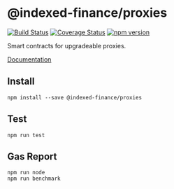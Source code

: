 # @indexed-finance/proxies

[![Build Status](https://api.travis-ci.com/indexed-finance/proxies.svg?branch=master)](https://travis-ci.com/github/indexed-finance/proxies)
[![Coverage Status](https://coveralls.io/repos/github/indexed-finance/proxies/badge.svg?branch=master)](https://coveralls.io/github/indexed-finance/proxies?branch=master)
[![npm version](https://badge.fury.io/js/%40indexed-finance%2Fproxies.svg)](https://badge.fury.io/js/%40indexed-finance%2Fproxies)

Smart contracts for upgradeable proxies.

[Documentation](https://docs.indexed.finance/indexed-finance-docs/smart-contracts/proxies)

## Install

```
npm install --save @indexed-finance/proxies
```

## Test

```
npm run test
```

## Gas Report
```
npm run node
npm run benchmark
```
